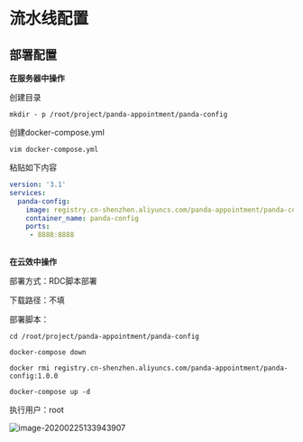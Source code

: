 # 流水线配置





## 部署配置

**在服务器中操作**

创建目录

```shell
mkdir - p /root/project/panda-appointment/panda-config
```

创建docker-compose.yml

```shell
vim docker-compose.yml
```

粘贴如下内容

```yml
version: '3.1'
services:
  panda-config:
    image: registry.cn-shenzhen.aliyuncs.com/panda-appointment/panda-config:1.0.0
    container_name: panda-config
    ports:
     - 8888:8888
    
```

**在云效中操作**

部署方式：RDC脚本部署

下载路径：不填

部署脚本：

```shell
cd /root/project/panda-appointment/panda-config

docker-compose down

docker rmi registry.cn-shenzhen.aliyuncs.com/panda-appointment/panda-config:1.0.0

docker-compose up -d

```

执行用户：root

![image-20200225133943907](E:/%E6%88%91%E7%9A%84%E5%9D%9A%E6%9E%9C%E4%BA%91/OneDrive/%E5%AD%A6%E4%B9%A0/%E7%AC%94%E8%AE%B0/%E5%9B%BE%E7%89%87/note_images/image-20200225133943907.png)